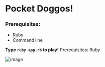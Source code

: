 # Pocket Doggos! #

### Prerequisites: ###
- Ruby
- Command line



**Type `ruby app.rb` to play!**
Prerequisites: Ruby

![image](https://user-images.githubusercontent.com/62023521/141209428-20223b3c-dc13-43b9-944c-0b3de7deb094.png)

